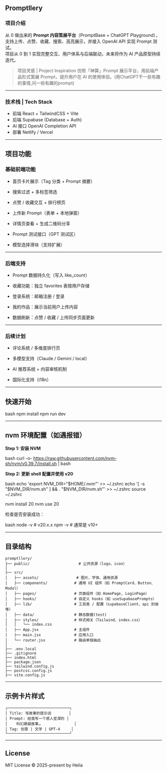 ## Promptllery

### 项目介绍 

从 0 做出来的 **Prompt 内容策展平台**（PromptBase + ChatGPT Playground），支持上传、点赞、收藏、搜索、高亮展示，并接入 OpenAI API 实现 Prompt 测试。  
项目从 0 到 1 实现完整交互、用户体系与后端联动，未来将作为 AI 产品原型持续迭代。

> 项目灵感 | Project Inspiration
> 仿照「神算」Prompt 展示平台，用前端产品形式策展 Prompt，提升用户在 AI 的使用体验。(用ChatGPT干一些有趣的事情,问一些有趣的prompt)

---

### 技术栈 | Tech Stack

- 前端 React + TailwindCSS + Vite  
- 后端 Supabase (Database + Auth)
- AI 接口  OpenAI Completion API  
- 部署 Netlify / Vercel

---


## 项目功能 

### 基础前端功能

- 首页卡片展示（Tag 分类 + Prompt 摘要）  
 
- 搜索过滤 + 多标签筛选  

- 点赞 / 收藏交互 + 排行榜页  

- 上传新 Prompt（表单 + 本地弹窗）  
  
- 详情页查看 + 生成二维码分享  
 
- Prompt 测试接口（GPT 测试区）  
 
- 模型选择滑块（支持扩展）  
 

---

### 后端支持 

- Prompt 数据持久化（写入 like_count）  
 
- 收藏功能：独立 favorites 表按用户存储  
 
- 登录系统：邮箱注册 / 登录  

- 我的作品：展示当前用户上传内容  

- 数据刷新：点赞 / 收藏 / 上传同步页面更新  


---

### 后续计划 

- 评论系统 / 多维度排行页  

- 多模型支持（Claude / Gemini / local）  

- AI 推荐系统 + 内容审核机制  

- 国际化支持（i18n）  
  

---

## 快速开始

bash
npm install
npm run dev


---

## nvm 环境配置（如遇报错） 
**Step 1: 安装 NVM**

bash
curl -o- https://raw.githubusercontent.com/nvm-sh/nvm/v0.39.7/install.sh | bash


**Step 2: 更新 shell 配置并使用 v20**

bash
echo 'export NVM_DIR="$HOME/.nvm"' >> ~/.zshrc
echo '[ -s "$NVM_DIR/nvm.sh" ] && \. "$NVM_DIR/nvm.sh"' >> ~/.zshrc
source ~/.zshrc

nvm install 20
nvm use 20


检查是否安装成功：

bash
node -v   # v20.x.x
npm -v    # 通常是 v10+


---

## 目录结构 
```
promptllery/
├── public/                      # 公共资源（logo、icon）
│
├── src/
│   ├── assets/                 # 图片、字体、通用资源
│   ├── components/            # 通用 UI 组件（如 PromptCard、Button、Modal）
│   ├── pages/                 # 页面组件（如 HomePage, LoginPage）
│   ├── hooks/                 # 自定义 hooks（如 useSupabasePrompts）
│   ├── lib/                   # 工具类 / 配置（supabaseClient、api 封装等）
│   ├── data/                  # 静态数据(test)
│   ├── styles/                # 样式相关（Tailwind、index.css）
│   │   └── index.css
│   ├── App.jsx                # 主组件
│   ├── main.jsx               # 应用入口
│   └── router.jsx             # 路由单独抽出
│
├── .env.local
├── .gitignore
├── index.html
├── package.json
├── tailwind.config.js
├── postcss.config.js
├── vite.config.js
```

---

## 示例卡片样式 
```
┌────────────────────────────┐
│ Title: 写故事的提示词        │
│ Prompt: 给我写一个感人至深的 │
│    科幻悬疑故事…               │
│ Tag: 创意 | 文学 | GPT-4     │
└────────────────────────────┘
```

---

## License

MIT License © 2025-present by Helia
